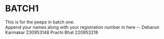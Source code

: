 # BATCH1
This is for the peeps in batch one.  
Append your names along with your registration number in here --
Debarun Karmakar 230953148
Prachi Bhat 220953218
